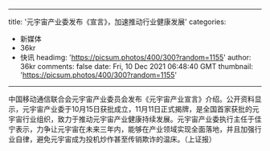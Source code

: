 
---
title: '元宇宙产业委发布《宣言》，加速推动行业健康发展'
categories: 
 - 新媒体
 - 36kr
 - 快讯
headimg: 'https://picsum.photos/400/300?random=1155'
author: 36kr
comments: false
date: Fri, 10 Dec 2021 06:48:40 GMT
thumbnail: 'https://picsum.photos/400/300?random=1155'
---

<div>   
中国移动通信联合会元宇宙产业委员会发布《元宇宙产业宣言》介绍。公开资料显示，元宇宙产业委于10月15日获批成立，11月11日正式揭牌，是全国首家获批的元宇宙行业组织，致力于推动元宇宙产业健康持续发展。元宇宙产业委执行主任于佳宁表示，力争让元宇宙在未来三年内，能够在产业领域实现全面落地，并且加强行业自律，避免元宇宙成为投机炒作甚至传销欺诈的温床。（上证报）  
</div>
            
